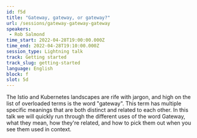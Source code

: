 ```yaml
---
id: f5d
title: "Gateway, gateway, or gateway?"
url: /sessions/gateway-gateway-gateway
speakers:
 - Rob Salmond
time_start: 2022-04-28T19:00:00.000Z
time_end: 2022-04-28T19:10:00.000Z
session_type: Lightning talk
track: Getting started
track_slug: getting-started
language: English
block: f
slot: 5d
---
```


The Istio and Kubernetes landscapes are rife with jargon, and high on the list of overloaded terms is the word "gateway". This term has multiple specific meanings that are both distinct and related to each other. In this talk we will quickly run through the different uses of the word Gateway, what they mean, how they're related, and how to pick them out when you see them used in context.